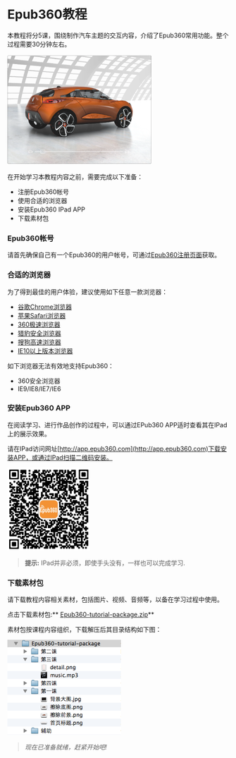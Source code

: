 Epub360教程
================


本教程将分5课，围绕制作汽车主题的交互内容，介绍了Epub360常用功能。整个过程需要30分钟左右。

![](images/interaction-book.png)

在开始学习本教程内容之前，需要完成以下准备：

- 注册Epub360帐号
- 使用合适的浏览器
- 安装Epub360 IPad APP
- 下载素材包

### Epub360帐号

请首先确保自己有一个Epub360的用户帐号，可通过[Epub360注册页面](http://www.epub360.com/accounts/register/)获取。

### 合适的浏览器

为了得到最佳的用户体验，建议使用如下任意一款浏览器：

- [谷歌Chrome浏览器](http://www.google.com/intl/zh-CN/chrome/)
- [苹果Safari浏览器](http://support.apple.com/zh_CN/downloads/#safari)
- [360极速浏览器](http://chrome.360.cn/?src=navi)
- [猎豹安全浏览器](http://www.liebao.cn/)
- [搜狗高速浏览器](http://ie.sogou.com/)
- [IE10以上版本浏览器](http://windows.microsoft.com/zh-cn/internet-explorer/download-ie)

如下浏览器无法有效地支持Epub360：

- 360安全浏览器
- IE9/IE8/IE7/IE6

### 安装Epub360 APP

在阅读学习、进行作品创作的过程中，可以通过EPub360 APP适时查看其在IPad上的展示效果。

请在IPad访问网址[http://app.epub360.com](http://app.epub360.com)下载安装APP，或通过IPad扫描二维码安装。

![Epub360 APP](./images/epub360_app_qrcode.png)

> **提示:**  IPad并非必须，即使手头没有，一样也可以完成学习.


### 下载素材包

请下载教程内容相关素材，包括图片、视频、音频等，以备在学习过程中使用。


点击下载素材包:** [Epub360-tutorial-package.zip](http://qn.media.epub360.com/materials/zip/a16cb7328259bdba9c0a9893e3cf4562.zip)**

素材包按课程内容组织，下载解压后其目录结构如下图：

![素材包目录结构](./images/tutorial-materials.png)

> _现在已准备就绪，赶紧开始吧!_
